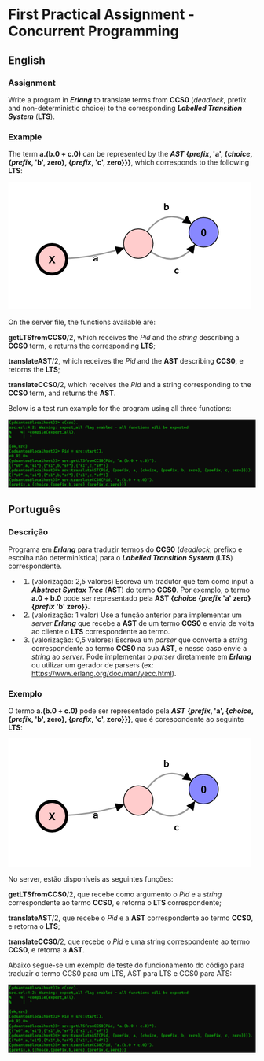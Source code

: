 # First Practical Assignment - **Concurrent Programming**

## English

### Assignment 

Write a program in **_Erlang_** to translate terms from **CCS0** (_deadlock_, prefix and non-deterministic choice) to the corresponding **_Labelled Transition System_** (**LTS**).

### Example

The term **a.(b.0 + c.0)** can be represented by the **_AST_** **{_prefix_, 'a', {_choice_, {_prefix_, 'b', zero}, {_prefix_, 'c', zero}}}**, which corresponds to the following **LTS**:

![My Image](./img/lts.png)

On the server file, the functions available are:

**getLTSfromCCS0**/2, which receives the _Pid_ and the _string_ describing a **CCS0** term, e returns the corresponding **LTS**;

**translateAST**/2, which receives the _Pid_ and the **AST** describing **CCS0**, e retorns the **LTS**;

**translateCCS0**/2, which receives the _Pid_ and a string corresponding to the **CCS0** term, and returns the **AST**.

Below is a test run example for the program using all three functions:

![My Image](./img/guide.png)

## Português

### Descrição 

Programa em **_Erlang_** para traduzir termos do **CCS0** (_deadlock_, prefixo e escolha não determinística) para o **_Labelled Transition System_** (**LTS**) correspondente.

- 1) (valorização: 2,5 valores) Escreva um tradutor que tem como input a **_Abstract Syntax Tree_** (**AST**) do termo **CCS0**.
Por exemplo, o termo **a.0 + b.0** pode ser representado pela **AST** **{_choice_ {_prefix_ 'a' zero} {_prefix_ 'b' zero}}**.

- 2) (valorização: 1 valor) Use a função anterior para implementar um _server_ **_Erlang_** que recebe a **AST** de um termo **CCS0** e envia de volta ao cliente o **LTS** correspondente ao termo.

- 3) (valorização: 0,5 valores) Escreva um _parser_ que converte a _string_ correspondente ao termo **CCS0** na sua **AST**, e nesse caso envie a _string_ ao _server_. Pode implementar o _parser_ diretamente em **_Erlang_** ou utilizar um gerador de parsers (ex: https://www.erlang.org/doc/man/yecc.html).

### Exemplo

O termo **a.(b.0 + c.0)** pode ser representado pela **_AST_** **{_prefix_, 'a', {_choice_, {_prefix_, 'b', zero}, {_prefix_, 'c', zero}}}**, que é corespondente ao seguinte **LTS**:

![My Image](./img/lts.png)

No server, estão disponíveis as seguintes funções:

**getLTSfromCCS0**/2, que recebe como argumento o _Pid_ e a _string_ correspondente ao termo **CCS0**, e retorna o **LTS** correspondente;

**translateAST**/2, que recebe o _Pid_ e a **AST** correspondente ao termo **CCS0**, e retorna o **LTS**;

**translateCCS0**/2, que recebe o _Pid_ e uma string correspondente ao termo **CCS0**, e retorna a **AST**.

Abaixo segue-se um exemplo de teste do funcionamento do código para traduzir o termo CCS0 para um LTS, AST para LTS e CCS0 para ATS:

![My Image](./img/guide.png)